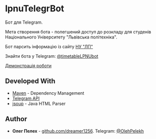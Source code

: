# lpnuTelegrBot



Бот для Telegram. 

Мета створення бота - полегшений доступ до розкладу для студенів Національного Університету "Львівська політехніка".

Бот парсить інформацію із сайту [НУ "ЛП"](http://www.lp.edu.ua/)

Знайти бота у Telegram: [@timetableLPNUbot](https://t.me/timetableLPNUbot)

[Демонстрація роботи](https://youtu.be/XhCPx8OP_s4)

## Developed With

* [Maven](https://maven.apache.org/) - Dependency Management
* [Telegram API](https://core.telegram.org/api)
* [jsoup](https://jsoup.org/) - Java HTML Parser
## Author

* **Олег Пелех** - [github.com/dreamer1256](https://github.com/dreamer1256). Telegram: [@OlehPelekh](https://t.me/OlehPelekh)

